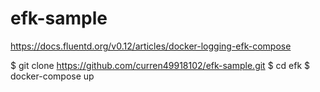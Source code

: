 # efk-sample

https://docs.fluentd.org/v0.12/articles/docker-logging-efk-compose


$ git clone https://github.com/curren49918102/efk-sample.git
$ cd efk
$ docker-compose up
